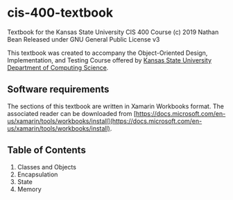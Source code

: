 # cis-400-textbook
Textbook for the Kansas State University CIS 400 Course
(c) 2019 Nathan Bean
Released under GNU General Public License v3

This textbook was created to accompany the Object-Oriented Design, Implementation, and Testing Course offered by [Kansas State University Department of Computing Science](https://cs.ksu.edu).  

## Software requirements
The sections of this textbook are written in Xamarin Workbooks format.  The associated reader can be downloaded from [https://docs.microsoft.com/en-us/xamarin/tools/workbooks/install](https://docs.microsoft.com/en-us/xamarin/tools/workbooks/install).

## Table of Contents
1. Classes and Objects
  1. Encapsulation
  2. State
  3. Memory
